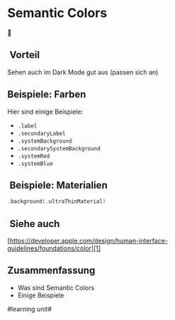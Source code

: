 # Semantic Colors
🎨

##  Vorteil
Sehen auch im Dark Mode gut aus (passen sich an)

## Beispiele: Farben
Hier sind einige Beispiele:

- `.label`
- `.secondaryLabel`
- `.systemBackground`
- `.secondarySystemBackground`
- `.systemRed`
- `.systemBlue`

##  Beispiele: Materialien

```swift
.background(.ultraThinMaterial)
```

##  Siehe auch


[https://developer.apple.com/design/human-interface-guidelines/foundations/color][1]

## Zusammenfassung
- Was sind Semantic Colors
- Einige Beispiele

[1]:	https://developer.apple.com/design/human-interface-guidelines/foundations/color

#learning unit#